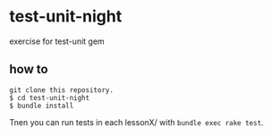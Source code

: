 # test-unit-night

exercise for test-unit gem

## how to

```
git clone this repository.
$ cd test-unit-night
$ bundle install
```

Tnen you can run tests in each lessonX/ with `bundle exec rake test`.

